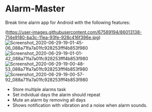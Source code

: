 # Alarm-Master
Break time alarm app for Android with the following features:

(https://user-images.githubusercontent.com/67589194/86013138-714e9180-ba3c-11ea-93fe-928c416f396e.jpg)
![Screenshot_2020-06-29-19-01-45-06_088a71fa7a01fc928253fff4b853f980](https://user-images.githubusercontent.com/67589194/86013145-74e21880-ba3c-11ea-86da-56cc566e4afb.jpg)
![Screenshot_2020-06-29-19-01-01-42_088a71fa7a01fc928253fff4b853f980](https://user-images.githubusercontent.com/67589194/86013150-76134580-ba3c-11ea-8a35-84b11bb5b747.jpg)
![Screenshot_2020-06-29-19-00-48-53_088a71fa7a01fc928253fff4b853f980](https://user-images.githubusercontent.com/67589194/86013162-77dd0900-ba3c-11ea-869e-7f1dc7845114.jpg)
![Screenshot_2020-06-29-19-00-57-92_088a71fa7a01fc928253fff4b853f980](https://user-images.githubusercontent.com/67589194/86013178-7b709000-ba3c-11ea-9449-b2a6557d18b3.jpg)

* Store multiple alarms task
* Set indvidual days the alarm should repeat
* Mute an alarm by removing all days
* Shows notification with vibration and a noise when alarm sounds.



